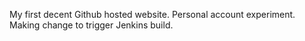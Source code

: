 My first decent Github hosted website.
Personal account experiment.
Making change to trigger Jenkins build.

